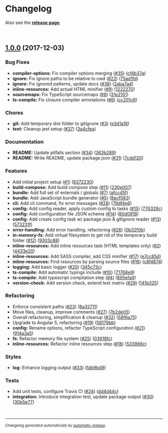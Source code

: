 # Changelog

Also see the **[release page](https://github.com/dominique-mueller/angular-package-builder/releases)**.

<br>

## [1.0.0](https://github.com/dominique-mueller/angular-package-builder/releases/tag/1.0.0) (2017-12-03)

### Bug Fixes

* **compiler-options:** Fix compiler options merging ([#35](https://github.com/dominique-mueller/angular-package-builder/issues/35)) ([cf4b37a](https://github.com/dominique-mueller/angular-package-builder/commit/cf4b37a))
* **ignore:** Fix ignore paths to be relative to cwd ([#22](https://github.com/dominique-mueller/angular-package-builder/issues/22)) ([75ad1fd](https://github.com/dominique-mueller/angular-package-builder/commit/75ad1fd))
* **ignore:** Fix ignored patterns, update docs ([#36](https://github.com/dominique-mueller/angular-package-builder/issues/36)) ([2aba7a4](https://github.com/dominique-mueller/angular-package-builder/commit/2aba7a4))
* **inline-resources:** Add actual HTML minifier ([#9](https://github.com/dominique-mueller/angular-package-builder/issues/9)) ([1222270](https://github.com/dominique-mueller/angular-package-builder/commit/1222270))
* **sourcemaps:** Fix TypeScript sourcemaps ([#8](https://github.com/dominique-mueller/angular-package-builder/issues/8)) ([31e2101](https://github.com/dominique-mueller/angular-package-builder/commit/31e2101))
* **ts-compile:** Fix closure compiler annotations ([#6](https://github.com/dominique-mueller/angular-package-builder/issues/6)) ([cc201c6](https://github.com/dominique-mueller/angular-package-builder/commit/cc201c6))

### Chores

* **git:** Add temporary dist folder to gitignore ([#3](https://github.com/dominique-mueller/angular-package-builder/issues/3)) ([e3d1a16](https://github.com/dominique-mueller/angular-package-builder/commit/e3d1a16))
* **test:** Cleanup jest setup ([#37](https://github.com/dominique-mueller/angular-package-builder/issues/37)) ([3a4cfea](https://github.com/dominique-mueller/angular-package-builder/commit/3a4cfea))

### Documentation

* **README:** Update pitfalls section ([#34](https://github.com/dominique-mueller/angular-package-builder/issues/34)) ([363b289](https://github.com/dominique-mueller/angular-package-builder/commit/363b289))
* **README:** Write README, update package.json ([#31](https://github.com/dominique-mueller/angular-package-builder/issues/31)) ([7cdd120](https://github.com/dominique-mueller/angular-package-builder/commit/7cdd120))

### Features

* Add initial project setup ([#1](https://github.com/dominique-mueller/angular-package-builder/issues/1)) ([8372230](https://github.com/dominique-mueller/angular-package-builder/commit/8372230))
* **build-compose:** Add build compose step ([#11](https://github.com/dominique-mueller/angular-package-builder/issues/11)) ([230e007](https://github.com/dominique-mueller/angular-package-builder/commit/230e007))
* **bundle:** Add full set of externals / globals ([#7](https://github.com/dominique-mueller/angular-package-builder/issues/7)) ([afccd5f](https://github.com/dominique-mueller/angular-package-builder/commit/afccd5f))
* **bundle:** Add JavaScript bundle generator ([#5](https://github.com/dominique-mueller/angular-package-builder/issues/5)) ([8ecf583](https://github.com/dominique-mueller/angular-package-builder/commit/8ecf583))
* **cli:** Add cli command, fix error messages ([#28](https://github.com/dominique-mueller/angular-package-builder/issues/28)) ([76df4e6](https://github.com/dominique-mueller/angular-package-builder/commit/76df4e6))
* **config:** Add config reader, apply custom config to tasks ([#15](https://github.com/dominique-mueller/angular-package-builder/issues/15)) ([776328c](https://github.com/dominique-mueller/angular-package-builder/commit/776328c))
* **config:** Add configuration file JSON schema ([#14](https://github.com/dominique-mueller/angular-package-builder/issues/14)) ([80d0918](https://github.com/dominique-mueller/angular-package-builder/commit/80d0918))
* **config:** Add create config task w/ package.json & gitignore reader ([#13](https://github.com/dominique-mueller/angular-package-builder/issues/13)) ([573231f](https://github.com/dominique-mueller/angular-package-builder/commit/573231f))
* **error-handling:** Add error handling, refactoring ([#26](https://github.com/dominique-mueller/angular-package-builder/issues/26)) ([0b32f0b](https://github.com/dominique-mueller/angular-package-builder/commit/0b32f0b))
* **in-memory-fs:** Add virtual filesystem to get rid of the temporary build folder ([#12](https://github.com/dominique-mueller/angular-package-builder/issues/12)) ([9303c88](https://github.com/dominique-mueller/angular-package-builder/commit/9303c88))
* **inline-resources:** Add inline resources task (HTML templates only) ([#2](https://github.com/dominique-mueller/angular-package-builder/issues/2)) ([4433e20](https://github.com/dominique-mueller/angular-package-builder/commit/4433e20))
* **inline-resources:** Add SASS compiler, add CSS minifier ([#17](https://github.com/dominique-mueller/angular-package-builder/issues/17)) ([e7cc85d](https://github.com/dominique-mueller/angular-package-builder/commit/e7cc85d))
* **inline-resources:** Find resources by parsing source files ([#16](https://github.com/dominique-mueller/angular-package-builder/issues/16)) ([c8f4874](https://github.com/dominique-mueller/angular-package-builder/commit/c8f4874))
* **logging:** Add basic logger ([#20](https://github.com/dominique-mueller/angular-package-builder/issues/20)) ([345c73c](https://github.com/dominique-mueller/angular-package-builder/commit/345c73c))
* **ts-compile:** Add automatic typings include ([#10](https://github.com/dominique-mueller/angular-package-builder/issues/10)) ([71768e9](https://github.com/dominique-mueller/angular-package-builder/commit/71768e9))
* **ts-compile:** Add typescript compilation step ([#4](https://github.com/dominique-mueller/angular-package-builder/issues/4)) ([895efa9](https://github.com/dominique-mueller/angular-package-builder/commit/895efa9))
* **version-check:** Add version check, extend test matrix ([#29](https://github.com/dominique-mueller/angular-package-builder/issues/29)) ([141b325](https://github.com/dominique-mueller/angular-package-builder/commit/141b325))

### Refactoring

* Enforce consistent paths ([#23](https://github.com/dominique-mueller/angular-package-builder/issues/23)) ([8a32711](https://github.com/dominique-mueller/angular-package-builder/commit/8a32711))
* Move files, cleanup, improve comments ([#27](https://github.com/dominique-mueller/angular-package-builder/issues/27)) ([7b2de05](https://github.com/dominique-mueller/angular-package-builder/commit/7b2de05))
* Overall refactoring, simplification & cleanup ([#32](https://github.com/dominique-mueller/angular-package-builder/issues/32)) ([58f6a75](https://github.com/dominique-mueller/angular-package-builder/commit/58f6a75))
* Upgrade to Angular 5, refactoring ([#19](https://github.com/dominique-mueller/angular-package-builder/issues/19)) ([58179bb](https://github.com/dominique-mueller/angular-package-builder/commit/58179bb))
* **config:** Rename options, refactor TypeScript configuration ([#21](https://github.com/dominique-mueller/angular-package-builder/issues/21)) ([914a3a5](https://github.com/dominique-mueller/angular-package-builder/commit/914a3a5))
* **fs:** Refactor memory file system ([#25](https://github.com/dominique-mueller/angular-package-builder/issues/25)) ([03918fc](https://github.com/dominique-mueller/angular-package-builder/commit/03918fc))
* **inline-resources:** Refactor inline resources step ([#18](https://github.com/dominique-mueller/angular-package-builder/issues/18)) ([533966c](https://github.com/dominique-mueller/angular-package-builder/commit/533966c))

### Styles

* **log:** Enhance logging output ([#33](https://github.com/dominique-mueller/angular-package-builder/issues/33)) ([fdb9bd9](https://github.com/dominique-mueller/angular-package-builder/commit/fdb9bd9))

### Tests

* Add unit tests, configure Travis CI ([#24](https://github.com/dominique-mueller/angular-package-builder/issues/24)) ([dd4d44c](https://github.com/dominique-mueller/angular-package-builder/commit/dd4d44c))
* **integration:** Introduce integration test, update package output ([#30](https://github.com/dominique-mueller/angular-package-builder/issues/30)) ([30b5e77](https://github.com/dominique-mueller/angular-package-builder/commit/30b5e77))

<br>

---

<sup>*Changelog generated automatically by [automatic-release](https://github.com/dominique-mueller/automatic-release).*</sup>
